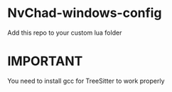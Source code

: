 # NvChad-windows-config
Add this repo to your custom lua folder

# IMPORTANT
You need to install gcc for TreeSitter to work properly
